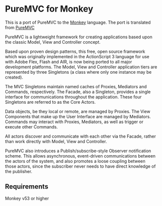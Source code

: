 PureMVC for Monkey
=================

This is a port of PureMVC to the [Monkey](http://www.monkeycoder.co.nz/) language.
The port is translated from [PureMVC](http://http://puremvc.org)

PureMVC is a lightweight framework for creating applications based upon the classic Model, View and Controller concept.
 
Based upon proven design patterns, this free, open source framework which was originally implemented in the ActionScript 3 language for use with Adobe Flex, Flash and AIR, is now being ported to all major development platforms.
The Model, View and Controller application tiers are represented by three Singletons (a class where only one instance may be created).
 
The MVC Singletons maintain named caches of Proxies, Mediators and Commands, respectively. The Facade, also a Singleton, provides a single interface for communications throughout the application. These four Singletons are referred to as the Core Actors.
 
Data objects, be they local or remote, are managed by Proxies.
The View Components that make up the User Interface are managed by Mediators.
Commands may interact with Proxies, Mediators, as well as trigger or execute other Commands.
 
All actors discover and communicate with each other via the Facade, rather than work directly with Model, View and Controller.
 
PureMVC also introduces a Publish/subscribe-style Observer notification scheme. This allows asynchronous, event-driven communications between the actors of the system, and also promotes a loose coupling between those actors, since the subscriber never needs to have direct knowledge of the publisher.

Requirements
------------

Monkey v53 or higher

